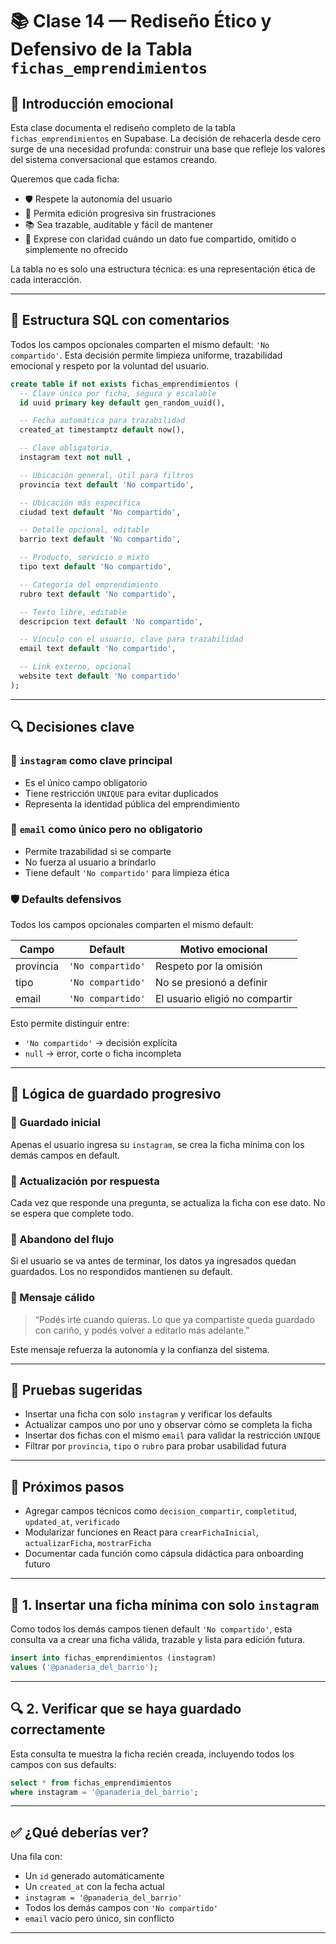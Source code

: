 
# 📚 Clase 14 — Rediseño Ético y Defensivo de la Tabla `fichas_emprendimientos`

## 🧠 Introducción emocional

Esta clase documenta el rediseño completo de la tabla `fichas_emprendimientos` en Supabase. La decisión de rehacerla desde cero surge de una necesidad profunda: construir una base que refleje los valores del sistema conversacional que estamos creando.

Queremos que cada ficha:

- 🛡️ Respete la autonomía del usuario  
- 🧩 Permita edición progresiva sin frustraciones  
- 📚 Sea trazable, auditable y fácil de mantener  
- 💬 Exprese con claridad cuándo un dato fue compartido, omitido o simplemente no ofrecido

La tabla no es solo una estructura técnica: es una representación ética de cada interacción.

---

## 🧱 Estructura SQL con comentarios

Todos los campos opcionales comparten el mismo default: `'No compartido'`. Esta decisión permite limpieza uniforme, trazabilidad emocional y respeto por la voluntad del usuario.

```sql
create table if not exists fichas_emprendimientos (
  -- Clave única por ficha, segura y escalable
  id uuid primary key default gen_random_uuid(),

  -- Fecha automática para trazabilidad
  created_at timestamptz default now(),

  -- Clave obligatoria, 
  instagram text not null ,

  -- Ubicación general, útil para filtros
  provincia text default 'No compartido',

  -- Ubicación más específica
  ciudad text default 'No compartido',

  -- Detalle opcional, editable
  barrio text default 'No compartido',

  -- Producto, servicio o mixto
  tipo text default 'No compartido',

  -- Categoría del emprendimiento
  rubro text default 'No compartido',

  -- Texto libre, editable
  descripcion text default 'No compartido',

  -- Vínculo con el usuario, clave para trazabilidad
  email text default 'No compartido',

  -- Link externo, opcional
  website text default 'No compartido'
);
```

---

## 🔍 Decisiones clave

### 🔐 `instagram` como clave principal
- Es el único campo obligatorio
- Tiene restricción `UNIQUE` para evitar duplicados
- Representa la identidad pública del emprendimiento

### 📧 `email` como único pero no obligatorio
- Permite trazabilidad si se comparte
- No fuerza al usuario a brindarlo
- Tiene default `'No compartido'` para limpieza ética

### 🛡️ Defaults defensivos
Todos los campos opcionales comparten el mismo default:

| Campo        | Default         | Motivo emocional |
|--------------|------------------|------------------|
| provincia    | `'No compartido'`| Respeto por la omisión |
| tipo         | `'No compartido'`| No se presionó a definir |
| email        | `'No compartido'`| El usuario eligió no compartir |

Esto permite distinguir entre:
- `'No compartido'` → decisión explícita  
- `null` → error, corte o ficha incompleta

---

## 🔄 Lógica de guardado progresivo

### 🧩 Guardado inicial
Apenas el usuario ingresa su `instagram`, se crea la ficha mínima con los demás campos en default.

### 🧠 Actualización por respuesta
Cada vez que responde una pregunta, se actualiza la ficha con ese dato. No se espera que complete todo.

### 🛑 Abandono del flujo
Si el usuario se va antes de terminar, los datos ya ingresados quedan guardados. Los no respondidos mantienen su default.

### 💬 Mensaje cálido
> “Podés irte cuando quieras. Lo que ya compartiste queda guardado con cariño, y podés volver a editarlo más adelante.”

Este mensaje refuerza la autonomía y la confianza del sistema.

---

## 🧪 Pruebas sugeridas

- Insertar una ficha con solo `instagram` y verificar los defaults  
- Actualizar campos uno por uno y observar cómo se completa la ficha  
- Insertar dos fichas con el mismo `email` para validar la restricción `UNIQUE`  
- Filtrar por `provincia`, `tipo` o `rubro` para probar usabilidad futura

---

## 🧬 Próximos pasos

- Agregar campos técnicos como `decision_compartir`, `completitud`, `updated_at`, `verificado`  
- Modularizar funciones en React para `crearFichaInicial`, `actualizarFicha`, `mostrarFicha`  
- Documentar cada función como cápsula didáctica para onboarding futuro

---



## 🧩 1. Insertar una ficha mínima con solo `instagram`

Como todos los demás campos tienen default `'No compartido'`, esta consulta va a crear una ficha válida, trazable y lista para edición futura.

```sql
insert into fichas_emprendimientos (instagram)
values ('@panaderia_del_barrio');
```

---

## 🔍 2. Verificar que se haya guardado correctamente

Esta consulta te muestra la ficha recién creada, incluyendo todos los campos con sus defaults:

```sql
select * from fichas_emprendimientos
where instagram = '@panaderia_del_barrio';
```

---

## ✅ ¿Qué deberías ver?

Una fila con:

- Un `id` generado automáticamente  
- Un `created_at` con la fecha actual  
- `instagram = '@panaderia_del_barrio'`  
- Todos los demás campos con `'No compartido'`  
- `email` vacío pero único, sin conflicto

---

